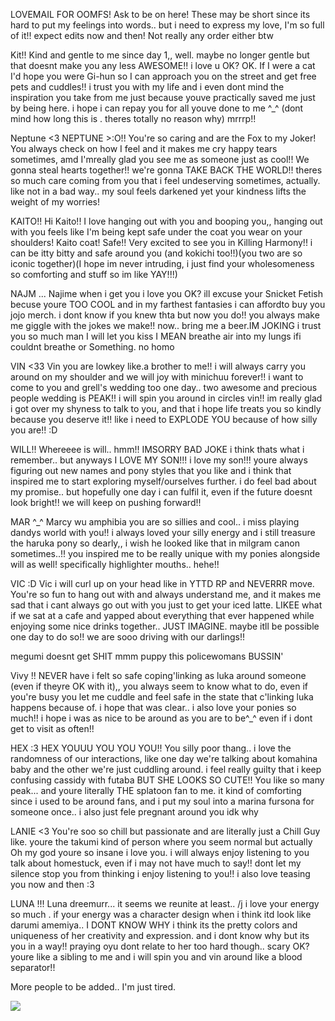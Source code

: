 LOVEMAIL FOR OOMFS! Ask to be on here! These may be short since its hard to put my feelings into words.. but i need to express my love, I'm so full of it!! expect edits now and then! Not really any order either btw

Kit!!
Kind and gentle to me since day 1,, well. maybe no longer gentle but that doesnt make you any less AWESOME!! i love u OK? OK. If I were a cat I'd hope you were Gi-hun so I can approach you on the street and get free pets and cuddles!! i trust you with my life and i even dont mind the inspiration you take from me just because youve practically saved me just by being here. i hope i can repay you for all youve done to me ^_^ (dont mind how long this is . theres totally no reason why) mrrrp!!

Neptune <3
NEPTUNE >:O!! You're so caring and are the Fox to my Joker! You always check on how I feel and it makes me cry happy tears sometimes, amd I'mreally glad you see me as someone just as cool!! We gonna steal hearts together!! we're gonna TAKE BACK THE WORLD!! theres so much care coming from you that i feel undeserving sometimes, actually. like not in a bad way.. my soul feels darkened yet your kindness lifts the weight of my worries!

KAITO!!
Hi Kaito!! I love hanging out with you and booping you,, hanging out with you feels like I'm being kept safe under the coat you wear on your shoulders! Kaito coat! Safe!! Very excited to see you in Killing Harmony!! i can be itty bitty and safe around you (and kokichi too!!)(you two are so iconic together)(I hope im never intruding, i just find your wholesomeness so comforting and stuff so im like YAY!!!)

NAJM ...
Najime when i get you i love you OK? ill excuse your Snicket Fetish becuse youre TOO COOL and in my farthest fantasies i can affordto buy you jojo merch. i dont know if you knew thta but now you do!! you always make me giggle with the jokes we make!! now.. bring me a beer.IM JOKING i trust you so much man I will let you kiss I MEAN breathe air into my lungs ifi couldnt breathe or Something. no homo

VIN <33
Vin you are lowkey like.a brother to me!! i will always carry you around on my shoulder and we will joy with minichuu forever!! i want to come to you and grell's wedding too one day.. two awesome and precious people wedding is PEAK!! i will spin you around in circles vin!! im really glad i got over my shyness to talk to you, and that i hope life treats you so kindly because you deserve it!! like i need to EXPLODE YOU because of how silly you are!! :D

WILL!!
Whereeee is will.. hmm!! IMSORRY BAD JOKE i think thats what i remember.. but anyways I LOVE MY SON!!! i love my son!!! youre always figuring out new names and pony styles that you like and i think that inspired me to start exploring myself/ourselves further. i do feel bad about my promise.. but hopefully one day i can fulfil it, even if the future doesnt look bright!! we will keep on pushing forward!!

MAR ^_^
Marcy wu amphibia you are so sillies and cool.. i miss playing dandys world with you!! i always loved your silly energy and i still treasure the haruka pony so dearly,, i wish he looked like that in milgram canon sometimes..!! you inspired me to be really unique with my ponies alongside will as well! specifically highlighter mouths.. hehe!!

VIC :D
Vic i will curl up on your head like in YTTD RP and NEVERRR move. You're so fun to hang out with and always understand me, and it makes me sad that i cant always go out with you just to get your iced latte. LIKEE what if we sat at a cafe and yapped about everything that ever happened while enjoying some nice drinks together.. JUST IMAGINE. maybe itll be possible one day to do so!! we are sooo driving with our darlings!!

megumi doesnt get SHIT mmm puppy this policewomans BUSSIN'

Vivy !!
NEVER have i felt so safe coping'linking as luka around someone (even if theyre OK with it),, you always seem to know what to do, even if you're busy you let me cuddle and feel safe in the state that c'linking luka happens because of. i hope that was clear.. i also love your ponies so much!! i hope i was as nice to be around as you are to be^_^ even if i dont get to visit as often!!

HEX :3 
HEX YOUUU YOU YOU YOU!! You silly poor thang.. i love the randomness of our interactions, like one day we're talking about komahina baby and the other we're just cuddling around. i feel really guilty that i keep confusing cassidy with futaba BUT SHE LOOKS SO CUTE!! You like so many peak... and youre literally THE splatoon fan to me. it kind of comforting since i used to be around fans, and i put my soul into a marina fursona for someone once.. i also just fele pregnant around you idk why

LANIE <3 
You're soo so chill but passionate and are literally just a Chill Guy like. youre the takumi kind of person where you seem normal but actually Oh my god youre so insane i love you. i will always enjoy listening to you talk about homestuck, even if i may not have much to say!! dont let my silence stop you from thinking i enjoy listening to you!! i also love teasing you now and then :3

LUNA !!!
Luna dreemurr... it seems we reunite at least.. /j i love your energy so much . if your energy was a character design when i think itd look like darumi amemiya.. I DONT KNOW WHY i think its the pretty colors and uniqueness of her creativity and expression. and i dont know why but its you in a way!! praying oyu dont relate to her too hard though.. scary OK? youre like a sibling to me and i will spin you and vin around like a blood separator!!

More people to be added.. I'm just tired.

![](https://komarev.com/ghpvc/?username=Puppet-Of-Fate&color=purple)
